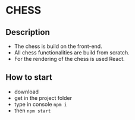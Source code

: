 # CHESS

## Description

* The chess is build on the front-end. 
* All chess functionalities are build from scratch. 
* For the rendering of the chess is used React.

## How to start

* download
* get in the project folder
* type in console `npm i`
* then `npm start`
